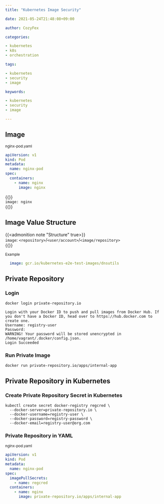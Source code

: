 ```yaml
---
title: "Kubernetes Image Security"

date: 2021-05-24T21:48:08+09:00

author: CozyFex

categories:

- kubernetes
- k8s
- orchestration

tags:

- kubernetes
- security
- image

keywords:

- kubernetes
- security
- image

---
```


## Image

<sub>nginx-pod.yaml</sub>

```yaml
apiVersion: v1
kind: Pod
metadata:
  name: nginx-pod
spec:
  containers:
    - name: nginx
      image: nginx
```

{{<admonition note image true>}}  
`image: nginx`  
{{</admonition>}}

## Image Value Structure

{{<admonition note "Structure" true>}}  
`image`: `<repository>`/`<user/account>`/`<image/repository>`  
{{</admonition>}}

<sub>Example</sub>

```yaml
  image: gcr.io/kubernetes-e2e-test-images/dnsutils  
```

## Private Repository

### Login

```shell
docker login private-repository.io
```

```shell
Login with your Docker ID to push and pull images from Docker Hub. If you don't have a Docker ID, head over to https://hub.docker.com to create one.
Username: registry-user
Password:
WARNING! Your password will be stored unencrypted in /home/vagrant/.docker/config.json.
Login Succeeded
```

### Run Private Image

```shell
docker run private-repository.io/apps/internal-app
```

## Private Repository in Kubernetes

### Create Private Repository Secret in Kubernetes

```shell
kubectl create secret docker-registry regcred \
  --docker-server=private-repository.io \
  --docker-username=registry-user \
  --docker-password=registry-password \
  --docker-email=registry-user@org.com
```

### Private Repository in YAML

<sub>nginx-pod.yaml</sub>

```yaml
apiVersion: v1
kind: Pod
metadata:
  name: nginx-pod
spec:
  imagePullSecrets:
    - name: regcred
  containers:
    - name: nginx
      image: private-repository.io/apps/internal-app
```